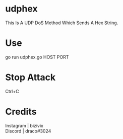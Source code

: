 # udphex
This Is A UDP DoS Method Which Sends A Hex String.

# Use
go run udphex.go HOST PORT

# Stop Attack
Ctrl+C

# Credits
Instagram | bizivix\
Discord | draco#3024
